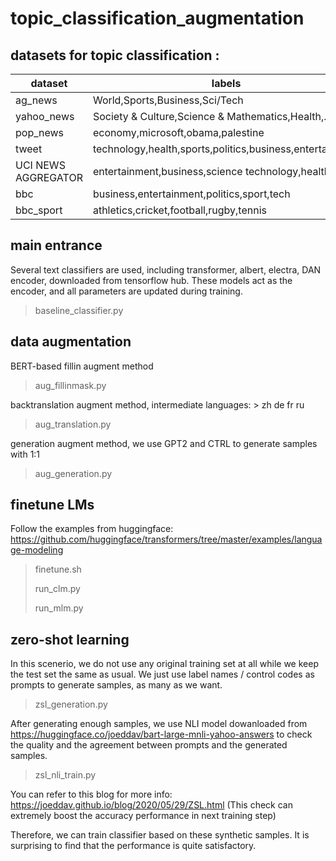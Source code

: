 # topic_classification_augmentation





## datasets for topic classification :

dataset | labels | 
------------ | -------------
ag_news | World,Sports,Business,Sci/Tech
yahoo_news | Society & Culture,Science & Mathematics,Health,...
pop_news | economy,microsoft,obama,palestine
tweet | technology,health,sports,politics,business,entertainment
UCI NEWS AGGREGATOR  | entertainment,business,science technology,health
bbc | business,entertainment,politics,sport,tech
bbc_sport | athletics,cricket,football,rugby,tennis

## main entrance
Several text classifiers are used, including transformer, albert, electra, DAN encoder, downloaded from tensorflow hub.
These models act as the encoder, and all parameters are updated during training.
> baseline_classifier.py


## data augmentation

BERT-based fillin augment method
> aug_fillinmask.py

backtranslation augment method, intermediate languages: > zh de fr ru
> aug_translation.py

generation augment method, we use GPT2 and CTRL to generate samples with 1:1
> aug_generation.py

## finetune LMs
Follow the examples from huggingface: https://github.com/huggingface/transformers/tree/master/examples/language-modeling
> finetune.sh
> 
> run_clm.py
> 
> run_mlm.py


## zero-shot learning
In this scenerio, we do not use any original training set at all while we keep the test set the same as usual.
We just use label names / control codes as prompts to generate samples, as many as we want.
> zsl_generation.py

After generating enough samples, we use NLI model dowanloaded from https://huggingface.co/joeddav/bart-large-mnli-yahoo-answers 
to check the quality and the agreement between prompts and the generated samples.
> zsl_nli_train.py

You can refer to this blog for more info: https://joeddav.github.io/blog/2020/05/29/ZSL.html 
(This check can extremely boost the accuracy performance in next training step)

Therefore, we can train classifier based on these synthetic samples. It is surprising to find that the performance is quite satisfactory.













